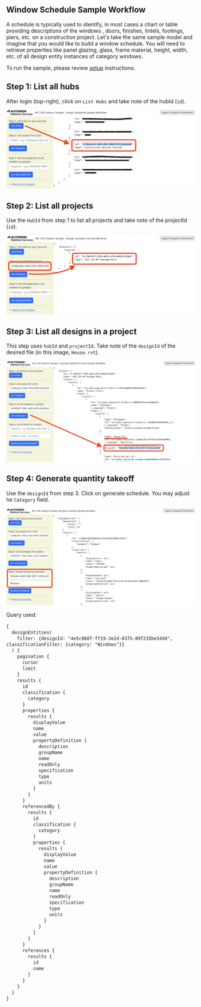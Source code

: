 ## Window Schedule Sample Workflow

A schedule is typically used to identify, in most cases a chart or table providing descriptions of the windows , doors, finishes, lintels, footings, piers, etc. on a construction project. Let's take the same sample model and imagine that you would like to build a window schedule. You will need to retrieve properties like panel glazing, glass, frame material, height, width, etc. of all design entity instances of category windows.

To run the sample, please review [setup](./README.md#SETUP) instructions.

## Step 1: List all hubs

After login (top-right), click on `List Hubs` and take note of the hubId (`id`).

![Step 1](./images/hubs.png)

## Step 2: List all projects

Use the `HubId` from step 1 to list all projects and take note of the projectId (`id`).

![Step 2](./images/projects.png)

## Step 3: List all designs in a project

This step uses `hubId` and `projectId`. Take note of the `designId` of the desired file (in this image, `House.rvt`).

![Step 3](./images/designs.png)

## Step 4: Generate quantity takeoff

Use the `designId` from step 3. Click on generate schedule. You may adjust he `Category` field.

![Step 3](./images/schedule.png)

Query used:

```
{
  designEntities(
    filter: {designId: "4e5c860f-ff19-3e2d-8375-89f235be54dd", classificationFilter: {category: "Windows"}}
  ) {
    pagination {
      cursor
      limit
    }
    results {
      id
      classification {
        category
      }
      properties {
        results {
          displayValue
          name
          value
          propertyDefinition {
            description
            groupName
            name
            readOnly
            specification
            type
            units
          }
        }
      }
      referencedBy {
        results {
          id
          classification {
            category
          }
          properties {
            results {
              displayValue
              name
              value
              propertyDefinition {
                description
                groupName
                name
                readOnly
                specification
                type
                units
              }
            }
          }
        }
      }
      references {
        results {
          id
          name
        }
      }
    }
  }
}
```

